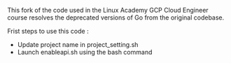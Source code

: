 This fork of the code used in the Linux Academy GCP Cloud Engineer course resolves the deprecated versions of Go from the original codebase.

Frist steps to use this code : 
- Update project name in project_setting.sh
- Launch enableapi.sh using the bash command
